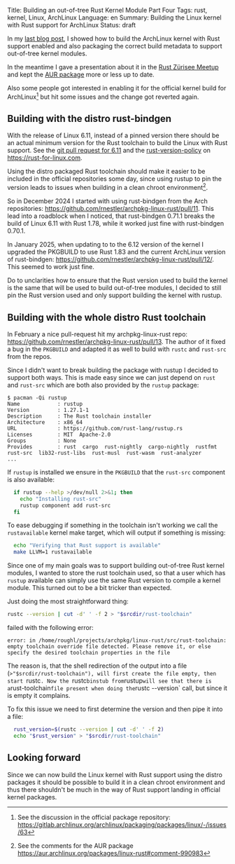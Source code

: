 Title: Building an out-of-tree Rust Kernel Module Part Four
Tags: rust, kernel, Linux, ArchLinux
Language: en
Summary: Building the Linux kernel with Rust support for ArchLinux
Status: draft

In my [last blog post], I showed how to build the ArchLinux kernel with Rust
support enabled and also packaging the correct build metadata to support
out-of-tree kernel modules.

In the meantime I gave a presentation about it in the [Rust Zürisee Meetup] and
kept the [AUR package] more or less up to date.

Also some people got interested in enabling it for the official kernel build
for ArchLinux[^1] but hit some issues and the change got reverted again.

## Building with the distro rust-bindgen

With the release of Linux 6.11, instead of a pinned version there should be an
actual minimum version for the Rust toolchain to build the Linux with Rust
support. See the [git pull request for 6.11] and the [rust-version-policy] on
<https://rust-for-linux.com>.

Using the distro packaged Rust toolchain should make it easier to be included
in the official repositories some day, since using rustup to pin the version
leads to issues when building in a clean chroot environment[^2].

So in December 2024 I started with using rust-bindgen from the Arch
repositories: <https://github.com/rnestler/archpkg-linux-rust/pull/11>. This
lead into a roadblock when I noticed, that rust-bindgen 0.71.1 breaks the build
of Linux 6.11 with Rust 1.78, while it worked just fine with rust-bindgen
0.70.1.

In January 2025, when updating to to the 6.12 version of the kernel I upgraded
the PKGBUILD to use Rust 1.83 and the current ArchLinux version of
rust-bindgen: <https://github.com/rnestler/archpkg-linux-rust/pull/12/>. This
seemed to work just fine.

Do to unclarities how to ensure that the Rust version used to build the kernel
is the same that will be used to build out-of-tree modules, I decided to still
pin the Rust version used and only support building the kernel with rustup.

## Building with the whole distro Rust toolchain

In February a nice pull-request hit my archpkg-linux-rust repo:
<https://github.com/rnestler/archpkg-linux-rust/pull/13>. The author of it
fixed a bug in the `PKGBUILD` and adapted it as well to build with `rustc` and
`rust-src` from the repos.

Since I didn't want to break building the package with rustup I decided to
support both ways. This is made easy since we can just depend on `rust` and
`rust-src` which are both also provided by the `rustup` package:

```text
$ pacman -Qi rustup
Name            : rustup
Version         : 1.27.1-1
Description     : The Rust toolchain installer
Architecture    : x86_64
URL             : https://github.com/rust-lang/rustup.rs
Licenses        : MIT  Apache-2.0
Groups          : None
Provides        : rust  cargo  rust-nightly  cargo-nightly  rustfmt  rust-src  lib32-rust-libs  rust-musl  rust-wasm  rust-analyzer
...
```

If `rustup` is installed we ensure in the `PKGBUILD` that the `rust-src`
component is also available:

```bash
  if rustup --help >/dev/null 2>&1; then
    echo "Installing rust-src"
    rustup component add rust-src
  fi
```

To ease debugging if something in the toolchain isn't working we call the
`rustavailable` kernel make target, which will output if something is missing:

```bash
  echo "Verifying that Rust support is available"
  make LLVM=1 rustavailable
```

Since one of my main goals was to support building out-of-tree Rust kernel
modules, I wanted to store the rust toolchain used, so that a user which has
`rustup` available can simply use the same Rust version to compile a kernel
module. This turned out to be a bit tricker than expected.

Just doing the most straightforward thing:
```bash
rustc --version | cut -d' ' -f 2 > "$srcdir/rust-toolchain"
```

failed with the following error:
```text
error: in /home/roughl/projects/archpkg/linux-rust/src/rust-toolchain: empty toolchain override file detected. Please remove it, or else specify the desired toolchain properties in the file
```

The reason is, that the shell redirection of the output into a file
(`>"$srcdir/rust-toolchain"), will first create the file empty, then start
`rustc`. Now the `rustc` binstub from `rustup` will see that there is a
`rust-toolchain` file present when doing the `rustc --version` call, but since
it is empty it complains.

To fix this issue we need to first determine the version and then pipe it into a file:
```bash
  rust_version=$(rustc --version | cut -d' ' -f 2)
  echo "$rust_version" > "$srcdir/rust-toolchain"
```

## Looking forward

Since we can now build the Linux kernel with Rust support using the distro
packages it should be possible to build it in a clean chroot environment and
thus there shouldn't be much in the way of Rust support landing in official
kernel packages.

[^1]: See the discussion in the official package repository: <https://gitlab.archlinux.org/archlinux/packaging/packages/linux/-/issues/63>
[^2]: See the comments for the AUR package <https://aur.archlinux.org/packages/linux-rust#comment-990983>

[last blog post]: https://aur.archlinux.org/packages/linux-rust#comment-990983
[Rust Zürisee Meetup]: https://www.meetup.com/rust-zurich/events/293322905/?eventOrigin=group_events_list
[AUR package]: https://aur.archlinux.org/packages/linux-rust
[git pull request for 6.11]: https://lkml.org/lkml/2024/7/25/53
[rust-version-policy]: https://rust-for-linux.com/rust-version-policy
